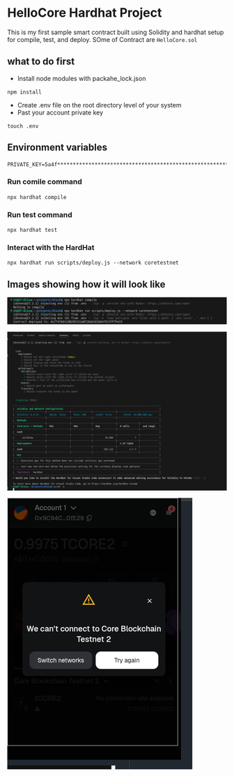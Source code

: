 # HelloCore Hardhat Project

This is my first sample smart contract built using Solidity and hardhat setup for compile, test, and deploy. SOme of Contract are `` HelloCore.sol ``

## what to do first

* Install node modules with packahe_lock.json
 ```
 npm install
 ```
* Create .env file on the root directory level of your system
* Past your account private key
```shell
touch .env
```
## Environment variables
```
PRIVATE_KEY=5a4f**************************************************************
```

### Run comile command
```
npx hardhat compile
```

### Run test command
```
npx hardhat test
```

### Interact with the HardHat

```
npx hardhat run scripts/deploy.js --network coretestnet
```

## Images showing how it will look like

![deploy](./deploy.png)

![Test](./test.png)

![Account](./account.png)

